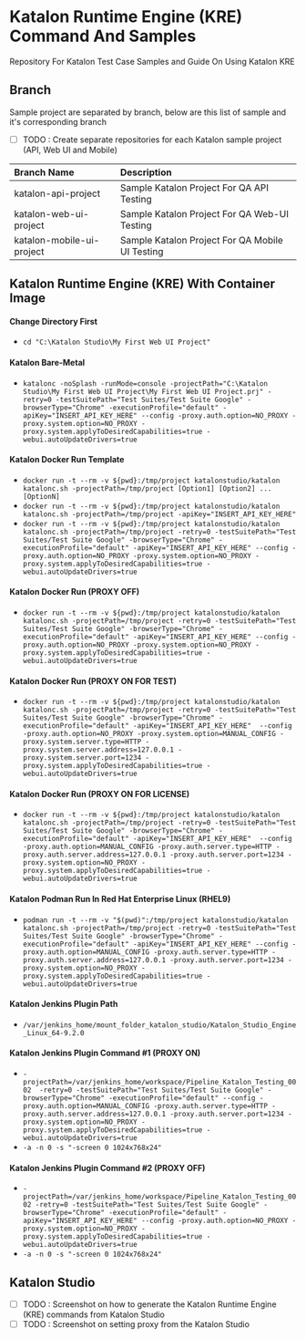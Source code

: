 # Katalon Runtime Engine (KRE) Command And Samples
Repository For Katalon Test Case Samples and Guide On Using Katalon KRE

## Branch
Sample project are separated by branch, below are this list of sample and it's corresponding branch

- [ ]  TODO : Create separate repositories for each Katalon sample project (API, Web UI and Mobile)

| Branch Name    | Description   |  
| :------------  | :------------ | 
| katalon-api-project | Sample Katalon Project For QA API Testing | 
| katalon-web-ui-project | Sample Katalon Project For QA Web-UI Testing | 
| katalon-mobile-ui-project | Sample Katalon Project For QA Mobile UI Testing | 

## Katalon Runtime Engine (KRE) With Container Image

#### Change Directory First
- `cd "C:\Katalon Studio\My First Web UI Project"`

#### Katalon Bare-Metal
- `katalonc -noSplash -runMode=console -projectPath="C:\Katalon Studio\My First Web UI Project\My First Web UI Project.prj" -retry=0 -testSuitePath="Test Suites/Test Suite Google" -browserType="Chrome" -executionProfile="default" -apiKey="INSERT_API_KEY_HERE" --config -proxy.auth.option=NO_PROXY -proxy.system.option=NO_PROXY -proxy.system.applyToDesiredCapabilities=true -webui.autoUpdateDrivers=true`

#### Katalon Docker Run Template
- `docker run -t --rm -v ${pwd}:/tmp/project katalonstudio/katalon katalonc.sh -projectPath=/tmp/project [Option1] [Option2] ... [OptionN]`
- `docker run -t --rm -v ${pwd}:/tmp/project katalonstudio/katalon katalonc.sh -projectPath=/tmp/project -apiKey="INSERT_API_KEY_HERE"`
- `docker run -t --rm -v ${pwd}:/tmp/project katalonstudio/katalon katalonc.sh -projectPath=/tmp/project -retry=0 -testSuitePath="Test Suites/Test Suite Google" -browserType="Chrome" -executionProfile="default" -apiKey="INSERT_API_KEY_HERE" --config -proxy.auth.option=NO_PROXY -proxy.system.option=NO_PROXY -proxy.system.applyToDesiredCapabilities=true -webui.autoUpdateDrivers=true`

#### Katalon Docker Run (PROXY OFF)
- `docker run -t --rm -v ${pwd}:/tmp/project katalonstudio/katalon katalonc.sh -projectPath=/tmp/project -retry=0 -testSuitePath="Test Suites/Test Suite Google" -browserType="Chrome" -executionProfile="default" -apiKey="INSERT_API_KEY_HERE" --config -proxy.auth.option=NO_PROXY -proxy.system.option=NO_PROXY -proxy.system.applyToDesiredCapabilities=true -webui.autoUpdateDrivers=true`

#### Katalon Docker Run (PROXY ON FOR TEST) 
- `docker run -t --rm -v ${pwd}:/tmp/project katalonstudio/katalon katalonc.sh -projectPath=/tmp/project -retry=0 -testSuitePath="Test Suites/Test Suite Google" -browserType="Chrome" -executionProfile="default" -apiKey="INSERT_API_KEY_HERE"  --config -proxy.auth.option=NO_PROXY -proxy.system.option=MANUAL_CONFIG -proxy.system.server.type=HTTP -proxy.system.server.address=127.0.0.1 -proxy.system.server.port=1234 -proxy.system.applyToDesiredCapabilities=true -webui.autoUpdateDrivers=true`

#### Katalon Docker Run (PROXY ON FOR LICENSE)
- `docker run -t --rm -v ${pwd}:/tmp/project katalonstudio/katalon katalonc.sh -projectPath=/tmp/project -retry=0 -testSuitePath="Test Suites/Test Suite Google" -browserType="Chrome" -executionProfile="default" -apiKey="INSERT_API_KEY_HERE"  --config -proxy.auth.option=MANUAL_CONFIG -proxy.auth.server.type=HTTP -proxy.auth.server.address=127.0.0.1 -proxy.auth.server.port=1234 -proxy.system.option=NO_PROXY -proxy.system.applyToDesiredCapabilities=true -webui.autoUpdateDrivers=true`

#### Katalon Podman Run In Red Hat Enterprise Linux (RHEL9)
- `podman run -t --rm -v "$(pwd)":/tmp/project katalonstudio/katalon katalonc.sh -projectPath=/tmp/project -retry=0 -testSuitePath="Test Suites/Test Suite Google" -browserType="Chrome" -executionProfile="default" -apiKey="INSERT_API_KEY_HERE" --config -proxy.auth.option=MANUAL_CONFIG -proxy.auth.server.type=HTTP -proxy.auth.server.address=127.0.0.1 -proxy.auth.server.port=1234 -proxy.system.option=NO_PROXY -proxy.system.applyToDesiredCapabilities=true -webui.autoUpdateDrivers=true `

#### Katalon Jenkins Plugin Path
- `/var/jenkins_home/mount_folder_katalon_studio/Katalon_Studio_Engine_Linux_64-9.2.0`

#### Katalon Jenkins Plugin Command #1 (PROXY ON)
- `-projectPath=/var/jenkins_home/workspace/Pipeline_Katalon_Testing_0002  -retry=0 -testSuitePath="Test Suites/Test Suite Google" -browserType="Chrome" -executionProfile="default" --config -proxy.auth.option=MANUAL_CONFIG -proxy.auth.server.type=HTTP -proxy.auth.server.address=127.0.0.1 -proxy.auth.server.port=1234 -proxy.system.option=NO_PROXY -proxy.system.applyToDesiredCapabilities=true -webui.autoUpdateDrivers=true`
- `-a -n 0 -s "-screen 0 1024x768x24"`

#### Katalon Jenkins Plugin Command #2 (PROXY OFF)
- `-projectPath=/var/jenkins_home/workspace/Pipeline_Katalon_Testing_0002 -retry=0 -testSuitePath="Test Suites/Test Suite Google" -browserType="Chrome" -executionProfile="default" -apiKey="INSERT_API_KEY_HERE" --config -proxy.auth.option=NO_PROXY -proxy.system.option=NO_PROXY -proxy.system.applyToDesiredCapabilities=true -webui.autoUpdateDrivers=true`
- `-a -n 0 -s "-screen 0 1024x768x24"`


## Katalon Studio

- [ ]  TODO : Screenshot on how to generate the Katalon Runtime Engine (KRE) commands from Katalon Studio
- [ ]  TODO : Screenshot on setting proxy from the Katalon Studio
